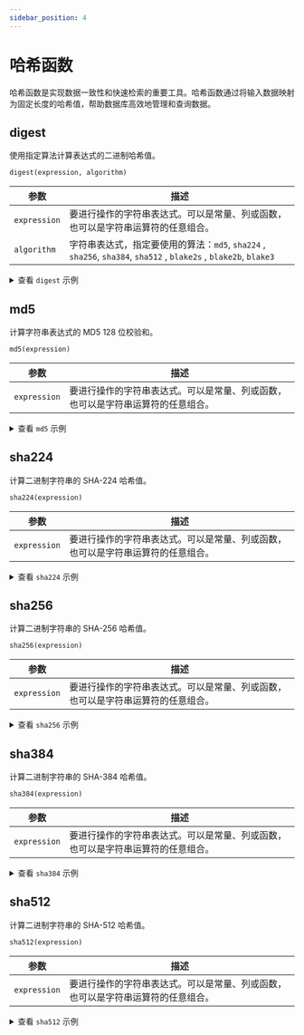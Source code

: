 ```yaml
---
sidebar_position: 4
---
```


# 哈希函数

哈希函数是实现数据一致性和快速检索的重要工具。哈希函数通过将输入数据映射为固定长度的哈希值，帮助数据库高效地管理和查询数据。

## digest

使用指定算法计算表达式的二进制哈希值。

```sql
digest(expression, algorithm)
```

| 参数  | 描述                                                         |
| ----- | ------------------------------------------------------------ |
| `expression` | 要进行操作的字符串表达式。可以是常量、列或函数，也可以是字符串运算符的任意组合。 |
| `algorithm` | 字符串表达式，指定要使用的算法：`md5`,  `sha224` , `sha256`,  `sha384`,  `sha512` , `blake2s` , `blake2b`,  `blake3` |

<details>
  <summary>查看 <code>digest</code> 示例</summary>

```sql {1}
SELECT digest('Hello CnosDB', 'md5');
+------------------------------------------+
| digest(Utf8("Hello CnosDB"),Utf8("md5")) |
+------------------------------------------+
| 0daa6f74dbedeab58db254f19990ab80         |
+------------------------------------------+
```

这等价于：

```sql {1}
SELECT md5('Hello CnosDB');
+----------------------------------+
| md5(Utf8("Hello CnosDB"))        |
+----------------------------------+
| 0daa6f74dbedeab58db254f19990ab80 |
+----------------------------------+
```

</details>

## md5

计算字符串表达式的 MD5 128 位校验和。

```sql
md5(expression)
```

| 参数         | 描述                                                         |
| ------------ | ------------------------------------------------------------ |
| `expression` | 要进行操作的字符串表达式。可以是常量、列或函数，也可以是字符串运算符的任意组合。 |

<details>
  <summary>查看 <code>md5</code> 示例</summary>

```sql {1}
SELECT md5('Hello CnosDB');
+----------------------------------+
| md5(Utf8("Hello CnosDB"))        |
+----------------------------------+
| 0daa6f74dbedeab58db254f19990ab80 |
+----------------------------------+
```

</details>

## sha224

计算二进制字符串的 SHA-224 哈希值。

```sql
sha224(expression)
```

| 参数         | 描述                                                         |
| ------------ | ------------------------------------------------------------ |
| `expression` | 要进行操作的字符串表达式。可以是常量、列或函数，也可以是字符串运算符的任意组合。 |

<details>
  <summary>查看 <code>sha224</code> 示例</summary>

```sql {1}
SELECT sha224('Hello CnosDB');
+----------------------------------------------------------+
| sha224(Utf8("Hello CnosDB"))                             |
+----------------------------------------------------------+
| f57778984d974d652f9cb8b732e31d58376e9de05bfea03ba250c04f |
+----------------------------------------------------------+
```

</details>

## sha256

计算二进制字符串的 SHA-256 哈希值。

```sql
sha256(expression)
```

| 参数         | 描述                                                         |
| ------------ | ------------------------------------------------------------ |
| `expression` | 要进行操作的字符串表达式。可以是常量、列或函数，也可以是字符串运算符的任意组合。 |

<details>
  <summary>查看 <code>sha256</code> 示例</summary>

```sql {1}
SELECT sha256('Hello CnosDB');
+------------------------------------------------------------------+
| sha256(Utf8("Hello CnosDB"))                                     |
+------------------------------------------------------------------+
| 98b6cd650208a2abaa20c116933e9b0b596b885ebea62ac3f55278ff5739224c |
+------------------------------------------------------------------+
```

</details>

## sha384

计算二进制字符串的 SHA-384 哈希值。

```sql
sha384(expression)
```

| 参数         | 描述                                                         |
| ------------ | ------------------------------------------------------------ |
| `expression` | 要进行操作的字符串表达式。可以是常量、列或函数，也可以是字符串运算符的任意组合。 |

<details>
  <summary>查看 <code>sha384</code> 示例</summary>

```sql {1}
SELECT sha384('Hello CnosDB');
+--------------------------------------------------------------------------------------------------+
| sha384(Utf8("Hello CnosDB"))                                                                     |
+--------------------------------------------------------------------------------------------------+
| e8ad4ce9de9665b96cb5809f785db4a89197e905573f087cd5ff320ba031d5fa9e09b06d644d94765b8d9a206221d1a1 |
+--------------------------------------------------------------------------------------------------+
```

</details>

## sha512

计算二进制字符串的 SHA-512 哈希值。

```sql
sha512(expression)
```

| 参数         | 描述                                                         |
| ------------ | ------------------------------------------------------------ |
| `expression` | 要进行操作的字符串表达式。可以是常量、列或函数，也可以是字符串运算符的任意组合。 |

<details>
  <summary>查看 <code>sha512</code> 示例</summary>

```sql {1}
SELECT sha512('Hello CnosDB');
+----------------------------------------------------------------------------------------------------------------------------------+
| sha512(Utf8("Hello CnosDB"))                                                                                                     |
+----------------------------------------------------------------------------------------------------------------------------------+
| 23236d44057dfc15069a35caaf9ba551a4b9c16d0af0b68964721dbb1c343b38b863ab4090d8cb331947c72b558dcd77f40baa492d130bd0d6d826fee67d5542 |
+----------------------------------------------------------------------------------------------------------------------------------+
```

</details>

